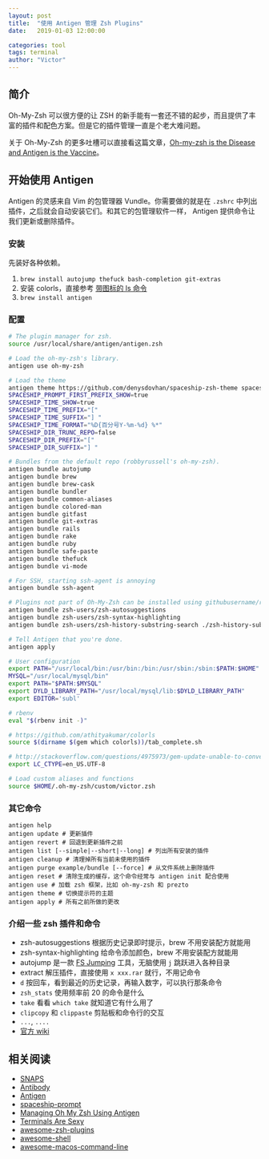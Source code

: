 ```yaml
---
layout: post
title:  "使用 Antigen 管理 Zsh Plugins"
date:   2019-01-03 12:00:00

categories: tool
tags: terminal
author: "Victor"
---
```


## 简介

Oh-My-Zsh 可以很方便的让 ZSH 的新手能有一套还不错的起步，而且提供了丰富的插件和配色方案。但是它的插件管理一直是个老大难问题。

关于 Oh-My-Zsh 的更多吐槽可以直接看这篇文章，[Oh-my-zsh is the Disease and Antigen is the Vaccine](https://joshldavis.com/2014/07/26/oh-my-zsh-is-a-disease-antigen-is-the-vaccine/)。

## 开始使用 Antigen

Antigen 的灵感来自 Vim 的包管理器 Vundle。你需要做的就是在 `.zshrc` 中列出插件，之后就会自动安装它们。和其它的包管理软件一样， Antigen 提供命令让我们更新或删除插件。

### 安装

先装好各种依赖。

1. `brew install autojump thefuck bash-completion git-extras`
2. 安装 colorls，直接参考 [带图标的 ls 命令](/tool/color-ls/)
3. `brew install antigen`

### 配置

```bash
# The plugin manager for zsh.
source /usr/local/share/antigen/antigen.zsh

# Load the oh-my-zsh's library.
antigen use oh-my-zsh

# Load the theme
antigen theme https://github.com/denysdovhan/spaceship-zsh-theme spaceship
SPACESHIP_PROMPT_FIRST_PREFIX_SHOW=true
SPACESHIP_TIME_SHOW=true
SPACESHIP_TIME_PREFIX="["
SPACESHIP_TIME_SUFFIX="] "
SPACESHIP_TIME_FORMAT="%D{百分号Y-%m-%d} %*"
SPACESHIP_DIR_TRUNC_REPO=false
SPACESHIP_DIR_PREFIX="["
SPACESHIP_DIR_SUFFIX="] "

# Bundles from the default repo (robbyrussell's oh-my-zsh).
antigen bundle autojump
antigen bundle brew
antigen bundle brew-cask
antigen bundle bundler
antigen bundle common-aliases
antigen bundle colored-man
antigen bundle gitfast
antigen bundle git-extras
antigen bundle rails
antigen bundle rake
antigen bundle ruby
antigen bundle safe-paste
antigen bundle thefuck
antigen bundle vi-mode

# For SSH, starting ssh-agent is annoying
antigen bundle ssh-agent

# Plugins not part of Oh-My-Zsh can be installed using githubusername/repo
antigen bundle zsh-users/zsh-autosuggestions
antigen bundle zsh-users/zsh-syntax-highlighting
antigen bundle zsh-users/zsh-history-substring-search ./zsh-history-substring-search.zsh

# Tell Antigen that you're done.
antigen apply

# User configuration
export PATH="/usr/local/bin:/usr/bin:/bin:/usr/sbin:/sbin:$PATH:$HOME"
MYSQL="/usr/local/mysql/bin"
export PATH="$PATH:$MYSQL"
export DYLD_LIBRARY_PATH="/usr/local/mysql/lib:$DYLD_LIBRARY_PATH"
export EDITOR='subl'

# rbenv
eval "$(rbenv init -)"

# https://github.com/athityakumar/colorls
source $(dirname $(gem which colorls))/tab_complete.sh

# http://stackoverflow.com/questions/4975973/gem-update-unable-to-convert-xe7-to-utf-8-in-conversion-from-ascii-8bit-to-u
export LC_CTYPE=en_US.UTF-8

# Load custom aliases and functions
source $HOME/.oh-my-zsh/custom/victor.zsh
```

### 其它命令

```
antigen help
antigen update # 更新插件
antigen revert # 回退到更新插件之前
antigen list [--simple|--short|--long] # 列出所有安装的插件
antigen cleanup # 清理掉所有当前未使用的插件
antigen purge example/bundle [--force] # 从文件系统上删除插件
antigen reset # 清除生成的缓存，这个命令经常与 antigen init 配合使用
antigen use # 加载 zsh 框架，比如 oh-my-zsh 和 prezto
antigen theme # 切换提示符的主题
antigen apply # 所有之前所做的更改
```

### 介绍一些 zsh 插件和命令

* zsh-autosuggestions 根据历史记录即时提示，brew 不用安装配方就能用
* zsh-syntax-highlighting 给命令添加颜色，brew 不用安装配方就能用
* autojump 是一款 [FS Jumping](https://github.com/robbyrussell/oh-my-zsh/wiki/Plugins-Overview#fs-jumping) 工具，无脑使用 `j` 跳跃进入各种目录
* extract 解压插件，直接使用 `x xxx.rar` 就行，不用记命令
* `d` 按回车，看到最近的历史记录，再输入数字，可以执行那条命令
* `zsh_stats` 使用频率前 20 的命令是什么
* `take` 看看 `which take` 就知道它有什么用了
* `clipcopy` 和 `clippaste` 剪贴板和命令行的交互
* `...`, `....`
* [官方 wiki](https://github.com/robbyrussell/oh-my-zsh/wiki)

## 相关阅读

* [SNAPS](https://snapcraft.io/)
* [Antibody](http://getantibody.github.io/)
* [Antigen](https://github.com/zsh-users/antigen/)
* [spaceship-prompt](https://github.com/denysdovhan/spaceship-prompt)
* [Managing Oh My Zsh Using Antigen](https://amitd.co/blog/managing-oh-my-zsh-using-antigen)
* [Terminals Are Sexy](https://terminalsare.sexy/)
* [awesome-zsh-plugins](https://project-awesome.org/unixorn/awesome-zsh-plugins)
* [awesome-shell](https://github.com/alebcay/awesome-shell)
* [awesome-macos-command-line](https://github.com/herrbischoff/awesome-macos-command-line)

